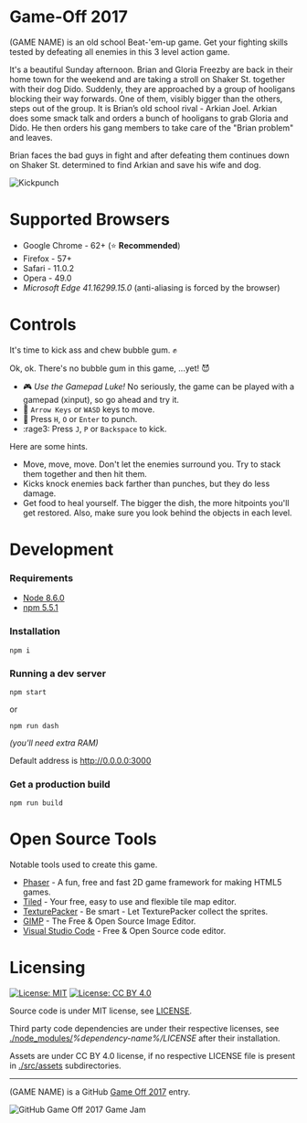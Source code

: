 Game-Off 2017
============================

(GAME NAME) is an old school Beat-'em-up game. Get your fighting skills tested by defeating all enemies in this 3 level action game.

It's a beautiful Sunday afternoon. Brian and Gloria Freezby are back in their home town for the weekend and are taking a stroll on Shaker St. together with their dog Dido. Suddenly, they are approached by a group of hooligans blocking their way forwards. One of them, visibly bigger than the others, steps out of the group. It is Brian’s old school rival - Arkian Joel. Arkian does some smack talk and orders a bunch of hooligans to grab Gloria and Dido. He then orders his gang members to take care of the "Brian problem" and leaves.

Brian faces the bad guys in fight and after defeating them continues down on Shaker St. determined to find Arkian and save his wife and dog.

![Kickpunch](https://i.imgur.com/sy4ssuw.png)

# Supported Browsers

  * Google Chrome - 62+ (:star: **Recommended**)
  * Firefox - 57+
  * Safari - 11.0.2
  * Opera - 49.0
  * *Microsoft Edge 41.16299.15.0* (anti-aliasing is forced by the browser)

# Controls

It's time to kick ass and chew bubble gum. :fist: 

Ok, ok. There's no bubble gum in this game, ...yet! :smiling_imp:

  * :video_game: *Use the Gamepad Luke!* No seriously, the game can be played with a gamepad (xinput), so go ahead and try it.
  * :running: `Arrow Keys` or `WASD` keys to move.
  * :facepunch: Press `H`, `O` or `Enter` to punch.
  * :rage3: Press `J`, `P` or `Backspace` to kick.

Here are some hints.

  * Move, move, move. Don't let the enemies surround you. Try to stack them together and then hit them.
  * Kicks knock enemies back farther than punches, but they do less damage.
  * Get food to heal yourself. The bigger the dish, the more hitpoints you'll get restored. Also, make sure you look behind the objects in each level.

# Development

### Requirements

* [Node 8.6.0](https://nodejs.org)
* [npm 5.5.1](https://www.npmjs.com/package/npm)

### Installation

```
npm i
```

### Running a dev server

```
npm start
```

or

```
npm run dash
```
_(you'll need extra RAM)_

Default address is <http://0.0.0.0:3000>

### Get a production build
```
npm run build
```

# Open Source Tools

Notable tools used to create this game.

  * [Phaser](https://phaser.io) - A fun, free and fast 2D game framework for making HTML5 games.
  * [Tiled](http://www.mapeditor.org) - Your free, easy to use and flexible tile map editor.
  * [TexturePacker](https://www.codeandweb.com/texturepacker) - Be smart - Let TexturePacker collect the sprites.
  * [GIMP](https://www.gimp.org) - The Free & Open Source Image Editor.
  * [Visual Studio Code](https://code.visualstudio.com/) - Free & Open Source code editor.

# Licensing
[![License: MIT](https://img.shields.io/badge/License-MIT-yellow.svg)](https://opensource.org/licenses/MIT)
[![License: CC BY 4.0](https://img.shields.io/badge/License-CC%20BY%204.0-lightgrey.svg)](https://creativecommons.org/licenses/by/4.0/)

Source code is under MIT license, see [LICENSE](./LICENSE).

Third party code dependencies are under their respective licenses,
see [./node_modules/](./node_modules)*%dependency-name%/LICENSE* after their installation.

Assets are under CC BY 4.0 license, if no respective LICENSE file is present in [./src/assets](./src/assets) subdirectories.

---
(GAME NAME) is a GitHub [Game Off 2017](https://itch.io/jam/game-off-2017) entry.

![GitHub Game Off 2017 Game Jam](https://user-images.githubusercontent.com/18125109/31239479-d554f29c-a9c2-11e7-8138-71483d537ca9.gif)
